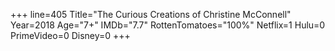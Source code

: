 +++
line=405
Title="The Curious Creations of Christine McConnell"
Year=2018
Age="7+"
IMDb="7.7"
RottenTomatoes="100%"
Netflix=1
Hulu=0
PrimeVideo=0
Disney=0
+++

